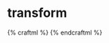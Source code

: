 # transform

{% craftml %}
<craft>
  <cube t="translate(5 10 20) scale(2 1 3) rotateZ(45)"></cube>
</craft>
{% endcraftml %}
